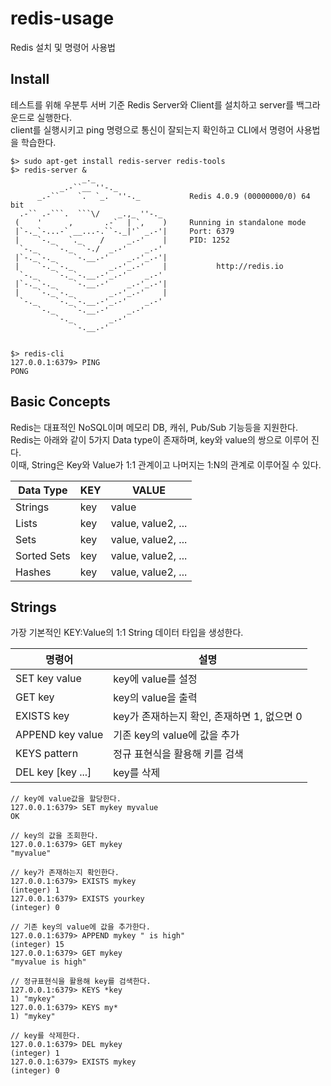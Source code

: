 # redis-usage
Redis 설치 및 명령어 사용법

## Install
테스트를 위해 우분투 서버 기준 Redis Server와 Client를 설치하고 server를 백그라운드로 실행한다.<br>
client를 실행시키고 ping 명령으로 통신이 잘되는지 확인하고 CLI에서 명령어 사용법을 학습한다.
```shell
$> sudo apt-get install redis-server redis-tools
$> redis-server &
                _._
           _.-``__ ''-._
      _.-``    `.  `_.  ''-._           Redis 4.0.9 (00000000/0) 64 bit
  .-`` .-```.  ```\/    _.,_ ''-._
 (    '      ,       .-`  | `,    )     Running in standalone mode
 |`-._`-...-` __...-.``-._|'` _.-'|     Port: 6379
 |    `-._   `._    /     _.-'    |     PID: 1252
  `-._    `-._  `-./  _.-'    _.-'
 |`-._`-._    `-.__.-'    _.-'_.-'|
 |    `-._`-._        _.-'_.-'    |           http://redis.io
  `-._    `-._`-.__.-'_.-'    _.-'
 |`-._`-._    `-.__.-'    _.-'_.-'|
 |    `-._`-._        _.-'_.-'    |
  `-._    `-._`-.__.-'_.-'    _.-'
      `-._    `-.__.-'    _.-'
          `-._        _.-'
              `-.__.-'


$> redis-cli
127.0.0.1:6379> PING
PONG

```

## Basic Concepts
Redis는 대표적인 NoSQL이며 메모리 DB, 캐쉬, Pub/Sub 기능등을 지원한다.<br>
Redis는 아래와 같이 5가지 Data type이 존재하며, key와 value의 쌍으로 이루어 진다.<br>
이때, String은 Key와 Value가 1:1 관계이고 나머지는 1:N의 관계로 이루어질 수 있다.<br>

|Data Type|KEY|VALUE|
|------|---|---|
|Strings|key|value|
|Lists|key|value, value2, ...|
|Sets|key|value, value2, ...|
|Sorted Sets|key|value, value2, ...|
|Hashes|key|value, value2, ...|



## Strings
가장 기본적인 KEY:Value의 1:1 String 데이터 타입을 생성한다.

|명령어|설명|
|------|---|
|SET key value|key에 value를 설정|
|GET key|key의 value을 출력|
|EXISTS key|key가 존재하는지 확인, 존재하면 1, 없으면 0|
|APPEND key value|기존 key의 value에 값을 추가|
|KEYS pattern|정규 표현식을 활용해 키를 검색|
|DEL key [key ...]|key를 삭제|

```
// key에 value값을 할당한다.
127.0.0.1:6379> SET mykey myvalue
OK

// key의 값을 조회한다.
127.0.0.1:6379> GET mykey
"myvalue"

// key가 존재하는지 확인한다.
127.0.0.1:6379> EXISTS mykey
(integer) 1
127.0.0.1:6379> EXISTS yourkey
(integer) 0

// 기존 key의 value에 값을 추가한다.
127.0.0.1:6379> APPEND mykey " is high"
(integer) 15
127.0.0.1:6379> GET mykey
"myvalue is high"

// 정규표현식을 활용해 key를 검색한다.
127.0.0.1:6379> KEYS *key
1) "mykey"
127.0.0.1:6379> KEYS my*
1) "mykey"

// key를 삭제한다.
127.0.0.1:6379> DEL mykey
(integer) 1
127.0.0.1:6379> EXISTS mykey
(integer) 0



```






